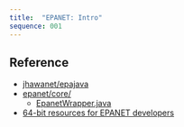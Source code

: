 ```yaml
---
title:  "EPANET: Intro"
sequence: 001
---
```


## Reference

- [jhawanet/epajava](https://github.com/jhawanet/epajava)
- [epanet/core/](https://github.com/rafaelalmeida/jgrasstools/tree/master/hortonmachine/src/main/java/org/jgrasstools/hortonmachine/modules/networktools/epanet/core)
  - [EpanetWrapper.java](https://github.com/rafaelalmeida/jgrasstools/blob/master/hortonmachine/src/main/java/org/jgrasstools/hortonmachine/modules/networktools/epanet/core/EpanetWrapper.java)
- [64-bit resources for EPANET developers](http://epanet.de/developer/64bit.html.en)

